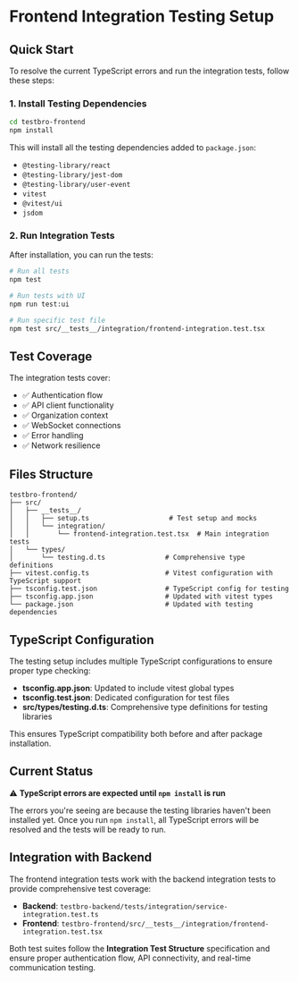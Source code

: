 # Frontend Integration Testing Setup

## Quick Start

To resolve the current TypeScript errors and run the integration tests, follow these steps:

### 1. Install Testing Dependencies

```bash
cd testbro-frontend
npm install
```

This will install all the testing dependencies added to `package.json`:
- `@testing-library/react`
- `@testing-library/jest-dom` 
- `@testing-library/user-event`
- `vitest`
- `@vitest/ui`
- `jsdom`

### 2. Run Integration Tests

After installation, you can run the tests:

```bash
# Run all tests
npm test

# Run tests with UI
npm run test:ui

# Run specific test file
npm test src/__tests__/integration/frontend-integration.test.tsx
```

## Test Coverage

The integration tests cover:
- ✅ Authentication flow
- ✅ API client functionality
- ✅ Organization context
- ✅ WebSocket connections
- ✅ Error handling
- ✅ Network resilience

## Files Structure

```
testbro-frontend/
├── src/
│   ├── __tests__/
│   │   ├── setup.ts                    # Test setup and mocks
│   │   └── integration/
│   │       └── frontend-integration.test.tsx  # Main integration tests
│   └── types/
│       └── testing.d.ts               # Comprehensive type definitions
├── vitest.config.ts                   # Vitest configuration with TypeScript support
├── tsconfig.test.json                 # TypeScript config for testing
├── tsconfig.app.json                  # Updated with vitest types
└── package.json                       # Updated with testing dependencies
```

## TypeScript Configuration

The testing setup includes multiple TypeScript configurations to ensure proper type checking:

- **tsconfig.app.json**: Updated to include vitest global types
- **tsconfig.test.json**: Dedicated configuration for test files
- **src/types/testing.d.ts**: Comprehensive type definitions for testing libraries

This ensures TypeScript compatibility both before and after package installation.

## Current Status

⚠️ **TypeScript errors are expected until `npm install` is run**

The errors you're seeing are because the testing libraries haven't been installed yet. Once you run `npm install`, all TypeScript errors will be resolved and the tests will be ready to run.

## Integration with Backend

The frontend integration tests work with the backend integration tests to provide comprehensive test coverage:

- **Backend**: `testbro-backend/tests/integration/service-integration.test.ts`
- **Frontend**: `testbro-frontend/src/__tests__/integration/frontend-integration.test.tsx`

Both test suites follow the **Integration Test Structure** specification and ensure proper authentication flow, API connectivity, and real-time communication testing.